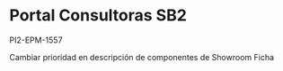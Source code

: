 # Portal Consultoras SB2

PI2-EPM-1557

Cambiar prioridad en descripción de componentes de Showroom Ficha
